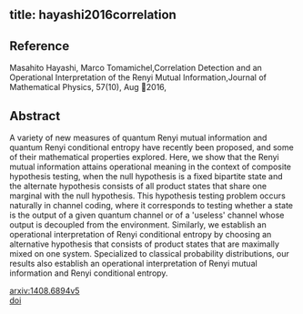 title: hayashi2016correlation
---


## Reference

Masahito Hayashi, Marco Tomamichel,Correlation Detection and an Operational Interpretation of the Renyi Mutual Information,Journal of Mathematical Physics, 57(10), Aug 2016,

## Abstract 
A variety of new measures of quantum Renyi mutual information and quantum Renyi conditional entropy have recently been proposed, and some of their mathematical properties explored. Here, we show that the Renyi mutual information attains operational meaning in the context of composite hypothesis testing, when the null hypothesis is a fixed bipartite state and the alternate hypothesis consists of all product states that share one marginal with the null hypothesis. This hypothesis testing problem occurs naturally in channel coding, where it corresponds to testing whether a state is the output of a given quantum channel or of a 'useless' channel whose output is decoupled from the environment. Similarly, we establish an operational interpretation of Renyi conditional entropy by choosing an alternative hypothesis that consists of product states that are maximally mixed on one system. Specialized to classical probability distributions, our results also establish an operational interpretation of Renyi mutual information and Renyi conditional entropy.
    

[arxiv:1408.6894v5](https://arxiv.org/abs/1408.6894v5)    
[doi]()